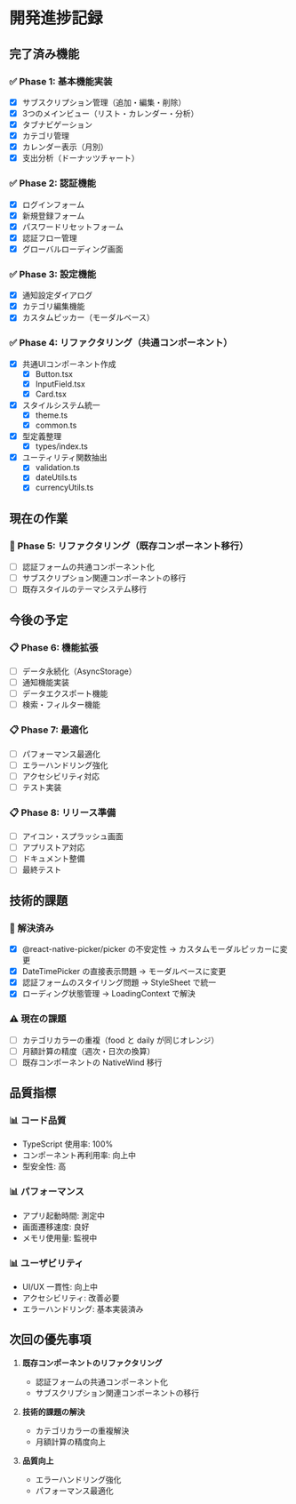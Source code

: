 # 開発進捗記録

## 完了済み機能

### ✅ Phase 1: 基本機能実装
- [x] サブスクリプション管理（追加・編集・削除）
- [x] 3つのメインビュー（リスト・カレンダー・分析）
- [x] タブナビゲーション
- [x] カテゴリ管理
- [x] カレンダー表示（月別）
- [x] 支出分析（ドーナッツチャート）

### ✅ Phase 2: 認証機能
- [x] ログインフォーム
- [x] 新規登録フォーム
- [x] パスワードリセットフォーム
- [x] 認証フロー管理
- [x] グローバルローディング画面

### ✅ Phase 3: 設定機能
- [x] 通知設定ダイアログ
- [x] カテゴリ編集機能
- [x] カスタムピッカー（モーダルベース）

### ✅ Phase 4: リファクタリング（共通コンポーネント）
- [x] 共通UIコンポーネント作成
  - [x] Button.tsx
  - [x] InputField.tsx
  - [x] Card.tsx
- [x] スタイルシステム統一
  - [x] theme.ts
  - [x] common.ts
- [x] 型定義整理
  - [x] types/index.ts
- [x] ユーティリティ関数抽出
  - [x] validation.ts
  - [x] dateUtils.ts
  - [x] currencyUtils.ts

## 現在の作業

### 🔄 Phase 5: リファクタリング（既存コンポーネント移行）
- [ ] 認証フォームの共通コンポーネント化
- [ ] サブスクリプション関連コンポーネントの移行
- [ ] 既存スタイルのテーマシステム移行

## 今後の予定

### 📋 Phase 6: 機能拡張
- [ ] データ永続化（AsyncStorage）
- [ ] 通知機能実装
- [ ] データエクスポート機能
- [ ] 検索・フィルター機能

### 📋 Phase 7: 最適化
- [ ] パフォーマンス最適化
- [ ] エラーハンドリング強化
- [ ] アクセシビリティ対応
- [ ] テスト実装

### 📋 Phase 8: リリース準備
- [ ] アイコン・スプラッシュ画面
- [ ] アプリストア対応
- [ ] ドキュメント整備
- [ ] 最終テスト

## 技術的課題

### 🔧 解決済み
- [x] @react-native-picker/picker の不安定性 → カスタムモーダルピッカーに変更
- [x] DateTimePicker の直接表示問題 → モーダルベースに変更
- [x] 認証フォームのスタイリング問題 → StyleSheet で統一
- [x] ローディング状態管理 → LoadingContext で解決

### ⚠️ 現在の課題
- [ ] カテゴリカラーの重複（food と daily が同じオレンジ）
- [ ] 月額計算の精度（週次・日次の換算）
- [ ] 既存コンポーネントの NativeWind 移行

## 品質指標

### 📊 コード品質
- TypeScript 使用率: 100%
- コンポーネント再利用率: 向上中
- 型安全性: 高

### 📊 パフォーマンス
- アプリ起動時間: 測定中
- 画面遷移速度: 良好
- メモリ使用量: 監視中

### 📊 ユーザビリティ
- UI/UX 一貫性: 向上中
- アクセシビリティ: 改善必要
- エラーハンドリング: 基本実装済み

## 次回の優先事項

1. **既存コンポーネントのリファクタリング**
   - 認証フォームの共通コンポーネント化
   - サブスクリプション関連コンポーネントの移行

2. **技術的課題の解決**
   - カテゴリカラーの重複解決
   - 月額計算の精度向上

3. **品質向上**
   - エラーハンドリング強化
   - パフォーマンス最適化 